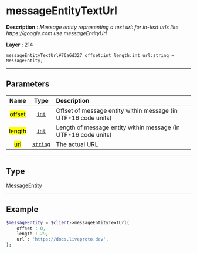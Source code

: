 # messageEntityTextUrl

**Description** : *Message entity representing a text url: for in\-text urls like https://google\.com use messageEntityUrl*

**Layer** : 214

```tl
messageEntityTextUrl#76a6d327 offset:int length:int url:string = MessageEntity;
```

---

## Parameters

| Name | Type | Description |
| :---: | :---: | :--- |
| <mark>offset</mark> | [`int`](type/int) | Offset of message entity within message (in UTF-16 code units) |
| <mark>length</mark> | [`int`](type/int) | Length of message entity within message (in UTF-16 code units) |
| <mark>url</mark> | [`string`](type/string) | The actual URL |

---

## Type

[MessageEntity](type/MessageEntity)

---

## Example

```php
$messageEntity = $client->messageEntityTextUrl(
	offset : 0,
	length : 29,
	url : 'https://docs.liveproto.dev',
);
```